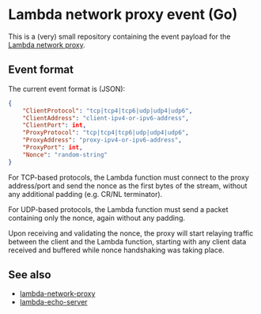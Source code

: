 # Lambda network proxy event (Go)

This is a (very) small repository containing the event payload for the [Lambda network proxy](https://github.com/dacut/lambda-network-proxy).

## Event format

The current event format is (JSON):

```json
{
    "ClientProtocol": "tcp|tcp4|tcp6|udp|udp4|udp6",
    "ClientAddress": "client-ipv4-or-ipv6-address",
    "ClientPort": int,
    "ProxyProtocol": "tcp|tcp4|tcp6|udp|udp4|udp6",
    "ProxyAddress": "proxy-ipv4-or-ipv6-address",
    "ProxyPort": int,
    "Nonce": "random-string"
}
```

For TCP-based protocols, the Lambda function must connect to the proxy address/port and send the nonce as the first bytes of the stream, without any additional padding (e.g. CR/NL terminator).

For UDP-based protocols, the Lambda function must send a packet containing only the nonce, again without any padding.

Upon receiving and validating the nonce, the proxy will start relaying traffic between the client and the Lambda function, starting with any client data received and buffered while nonce handshaking was taking place.

## See also

* [lambda-network-proxy](https://github.com/dacut/lambda-network-proxy)
* [lambda-echo-server](https://github.com/dacut/lambda-echo-server)
